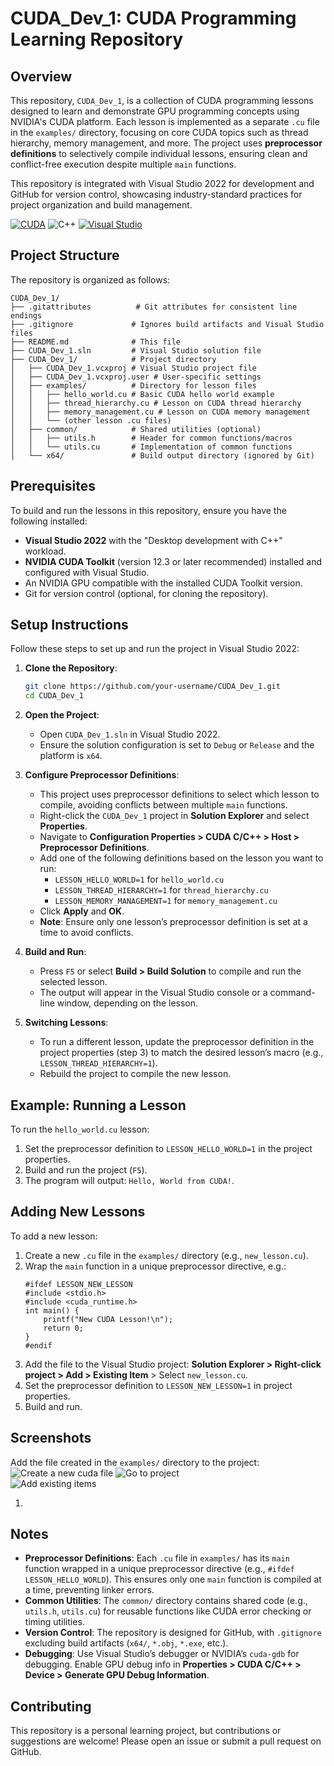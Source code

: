 # CUDA_Dev_1: CUDA Programming Learning Repository

## Overview
This repository, `CUDA_Dev_1`, is a collection of CUDA programming lessons designed to learn and demonstrate GPU programming concepts using NVIDIA's CUDA platform. Each lesson is implemented as a separate `.cu` file in the `examples/` directory, focusing on core CUDA topics such as thread hierarchy, memory management, and more. The project uses **preprocessor definitions** to selectively compile individual lessons, ensuring clean and conflict-free execution despite multiple `main` functions.

This repository is integrated with Visual Studio 2022 for development and GitHub for version control, showcasing industry-standard practices for project organization and build management.

[![CUDA](https://img.shields.io/badge/CUDA-76B900?style=for-the-badge&logo=nvidia&logoColor=white)](https://developer.nvidia.com/cuda-zone)
![C++](https://img.shields.io/badge/C++-00599C?style=for-the-badge&logo=cplusplus&logoColor=white)
[![Visual Studio](https://img.shields.io/badge/Visual_Studio-5C2D91?style=for-the-badge&logo=visualstudio&logoColor=white)](https://visualstudio.microsoft.com/)


## Project Structure
The repository is organized as follows:

```
CUDA_Dev_1/
├── .gitattributes          # Git attributes for consistent line endings
├── .gitignore             # Ignores build artifacts and Visual Studio files
├── README.md              # This file
├── CUDA_Dev_1.sln         # Visual Studio solution file
├── CUDA_Dev_1/            # Project directory
│   ├── CUDA_Dev_1.vcxproj # Visual Studio project file
│   ├── CUDA_Dev_1.vcxproj.user # User-specific settings
│   ├── examples/          # Directory for lesson files
│   │   ├── hello_world.cu # Basic CUDA hello world example
│   │   ├── thread_hierarchy.cu # Lesson on CUDA thread hierarchy
│   │   ├── memory_management.cu # Lesson on CUDA memory management
│   │   └── (other lesson .cu files)
│   ├── common/            # Shared utilities (optional)
│   │   ├── utils.h        # Header for common functions/macros
│   │   └── utils.cu       # Implementation of common functions
│   └── x64/               # Build output directory (ignored by Git)
```

## Prerequisites
To build and run the lessons in this repository, ensure you have the following installed:
- **Visual Studio 2022** with the "Desktop development with C++" workload.
- **NVIDIA CUDA Toolkit** (version 12.3 or later recommended) installed and configured with Visual Studio.
- An NVIDIA GPU compatible with the installed CUDA Toolkit version.
- Git for version control (optional, for cloning the repository).

## Setup Instructions
Follow these steps to set up and run the project in Visual Studio 2022:

1. **Clone the Repository**:
   ```bash
   git clone https://github.com/your-username/CUDA_Dev_1.git
   cd CUDA_Dev_1
   ```

2. **Open the Project**:
   - Open `CUDA_Dev_1.sln` in Visual Studio 2022.
   - Ensure the solution configuration is set to `Debug` or `Release` and the platform is `x64`.

3. **Configure Preprocessor Definitions**:
   - This project uses preprocessor definitions to select which lesson to compile, avoiding conflicts between multiple `main` functions.
   - Right-click the `CUDA_Dev_1` project in **Solution Explorer** and select **Properties**.
   - Navigate to **Configuration Properties > CUDA C/C++ > Host > Preprocessor Definitions**.
   - Add one of the following definitions based on the lesson you want to run:
     - `LESSON_HELLO_WORLD=1` for `hello_world.cu`
     - `LESSON_THREAD_HIERARCHY=1` for `thread_hierarchy.cu`
     - `LESSON_MEMORY_MANAGEMENT=1` for `memory_management.cu`
   - Click **Apply** and **OK**.
   - **Note**: Ensure only one lesson’s preprocessor definition is set at a time to avoid conflicts.

4. **Build and Run**:
   - Press `F5` or select **Build > Build Solution** to compile and run the selected lesson.
   - The output will appear in the Visual Studio console or a command-line window, depending on the lesson.

5. **Switching Lessons**:
   - To run a different lesson, update the preprocessor definition in the project properties (step 3) to match the desired lesson’s macro (e.g., `LESSON_THREAD_HIERARCHY=1`).
   - Rebuild the project to compile the new lesson.

## Example: Running a Lesson
To run the `hello_world.cu` lesson:
1. Set the preprocessor definition to `LESSON_HELLO_WORLD=1` in the project properties.
2. Build and run the project (`F5`).
3. The program will output: `Hello, World from CUDA!`.

## Adding New Lessons
To add a new lesson:
1. Create a new `.cu` file in the `examples/` directory (e.g., `new_lesson.cu`).
2. Wrap the `main` function in a unique preprocessor directive, e.g.:
   ```cuda
   #ifdef LESSON_NEW_LESSON
   #include <stdio.h>
   #include <cuda_runtime.h>
   int main() {
       printf("New CUDA Lesson!\n");
       return 0;
   }
   #endif
   ```
3. Add the file to the Visual Studio project: **Solution Explorer > Right-click project > Add > Existing Item** > Select `new_lesson.cu`.
4. Set the preprocessor definition to `LESSON_NEW_LESSON=1` in project properties.
5. Build and run.

## Screenshots
Add the file created in the `examples/` directory to the project:<br>
![Create a new cuda file](CUDA_Dev_1/ss/ss1.png)
![Go to project](CUDA_Dev_1/ss/ss2.png) <br>
![Add existing items](CUDA_Dev_1/ss/ss3.png)




1. 
## Notes
- **Preprocessor Definitions**: Each `.cu` file in `examples/` has its `main` function wrapped in a unique preprocessor directive (e.g., `#ifdef LESSON_HELLO_WORLD`). This ensures only one `main` function is compiled at a time, preventing linker errors.
- **Common Utilities**: The `common/` directory contains shared code (e.g., `utils.h`, `utils.cu`) for reusable functions like CUDA error checking or timing utilities.
- **Version Control**: The repository is designed for GitHub, with `.gitignore` excluding build artifacts (`x64/`, `*.obj`, `*.exe`, etc.).
- **Debugging**: Use Visual Studio’s debugger or NVIDIA’s `cuda-gdb` for debugging. Enable GPU debug info in **Properties > CUDA C/C++ > Device > Generate GPU Debug Information**.

## Contributing
This repository is a personal learning project, but contributions or suggestions are welcome! Please open an issue or submit a pull request on GitHub.

